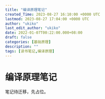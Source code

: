 ```yaml
---
title: "编译原理笔记"
created_Time: 2023-08-27 16:10:00 +0000 UTC
lastmod: 2023-08-27 17:04:00 +0000 UTC
author: "ukiko"
last_edit_author: "ukiko"
date: 2022-01-07T00:22:00.000+08:00
draft: false
categories: [基础原理]
description: ""
tags: [读书笔记,编译原理]
---
```


# 编译原理笔记

笔记待迁移，先占位。



